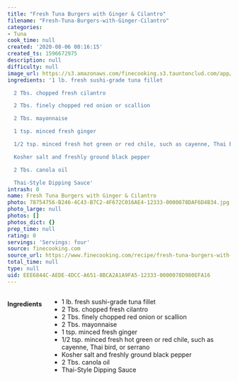 ```yaml
---
title: "Fresh Tuna Burgers with Ginger & Cilantro"
filename: "Fresh-Tuna-Burgers-with-Ginger-Cilantro"
categories:
- Tuna
cook_time: null
created: '2020-08-06 00:16:15'
created_ts: 1596672975
description: null
difficulty: null
image_url: https://s3.amazonaws.com/finecooking.s3.tauntonclud.com/app/uploads/2017/04/18235715/051094046-01-tuna-burger-recipe-main.jpg
ingredients: '1 lb. fresh sushi-grade tuna fillet

  2 Tbs. chopped fresh cilantro

  2 Tbs. finely chopped red onion or scallion

  2 Tbs. mayonnaise

  1 tsp. minced fresh ginger

  1/2 tsp. minced fresh hot green or red chile, such as cayenne, Thai bird, or serrano

  Kosher salt and freshly ground black pepper

  2 Tbs. canola oil

  Thai-Style Dipping Sauce'
intrash: 0
name: Fresh Tuna Burgers with Ginger & Cilantro
photo: 78754756-B246-4C43-B7C2-4F672C016AE4-12333-0000078DAF6D4B34.jpg
photo_large: null
photos: []
photos_dict: {}
prep_time: null
rating: 0
servings: 'Servings: four'
source: finecooking.com
source_url: https://www.finecooking.com/recipe/fresh-tuna-burgers-with-ginger-cilantro
total_time: null
type: null
uid: EEE6844C-AEDE-4DCC-A651-8BCA2A1A9FA5-12333-0000078D980EFA16
---
```

<div class="large-8 medium-7 columns" id="writeup">	</div><!-- #writeup -->
</div><!-- #row-one -->
<div class="row" id="row-two">	<div class="medium-4 small-5 columns"><h4 id="ingredients">Ingredients</h4><div class="box box-ingredients content"><ul>
<li>1 lb. fresh sushi-grade tuna fillet</li>
<li>2 Tbs. chopped fresh cilantro</li>
<li>2 Tbs. finely chopped red onion or scallion</li>
<li>2 Tbs. mayonnaise</li>
<li>1 tsp. minced fresh ginger</li>
<li>1/2 tsp. minced fresh hot green or red chile, such as cayenne, Thai bird, or serrano</li>
<li>Kosher salt and freshly ground black pepper</li>
<li>2 Tbs. canola oil</li>
<li>Thai-Style Dipping Sauce</li>
</ul>
</div>	</div>	<div class="medium-6 small-7 columns">	</div>